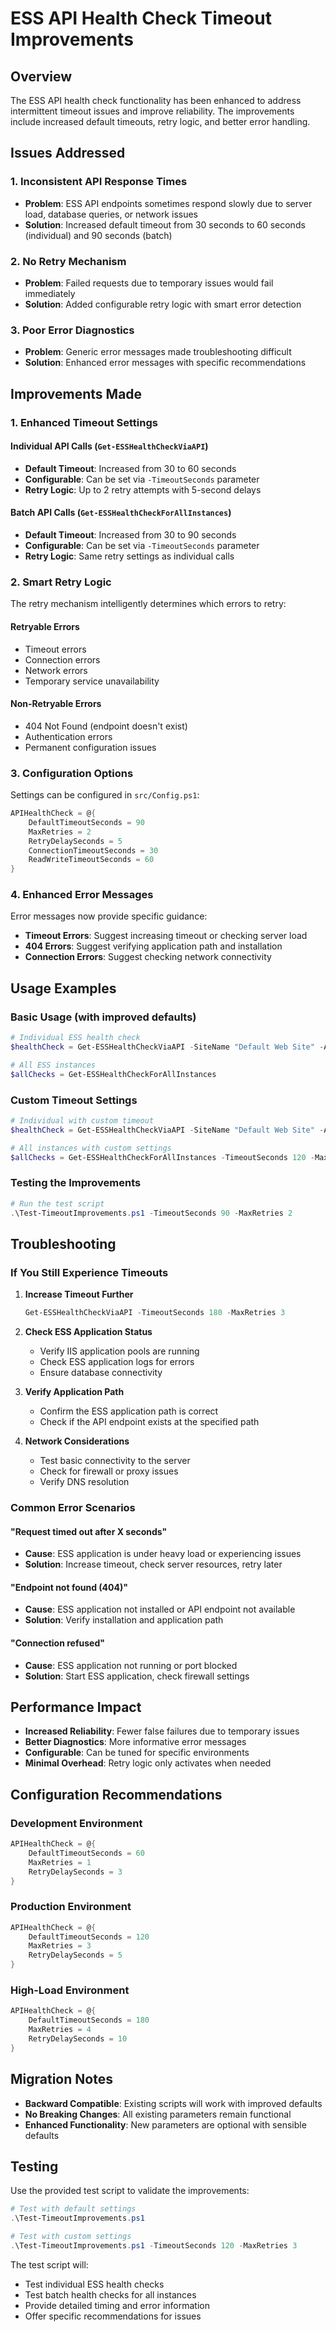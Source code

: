 # ESS API Health Check Timeout Improvements

## Overview

The ESS API health check functionality has been enhanced to address intermittent timeout issues and improve reliability. The improvements include increased default timeouts, retry logic, and better error handling.

## Issues Addressed

### 1. **Inconsistent API Response Times**
- **Problem**: ESS API endpoints sometimes respond slowly due to server load, database queries, or network issues
- **Solution**: Increased default timeout from 30 seconds to 60 seconds (individual) and 90 seconds (batch)

### 2. **No Retry Mechanism**
- **Problem**: Failed requests due to temporary issues would fail immediately
- **Solution**: Added configurable retry logic with smart error detection

### 3. **Poor Error Diagnostics**
- **Problem**: Generic error messages made troubleshooting difficult
- **Solution**: Enhanced error messages with specific recommendations

## Improvements Made

### 1. **Enhanced Timeout Settings**

#### Individual API Calls (`Get-ESSHealthCheckViaAPI`)
- **Default Timeout**: Increased from 30 to 60 seconds
- **Configurable**: Can be set via `-TimeoutSeconds` parameter
- **Retry Logic**: Up to 2 retry attempts with 5-second delays

#### Batch API Calls (`Get-ESSHealthCheckForAllInstances`)
- **Default Timeout**: Increased from 30 to 90 seconds
- **Configurable**: Can be set via `-TimeoutSeconds` parameter
- **Retry Logic**: Same retry settings as individual calls

### 2. **Smart Retry Logic**

The retry mechanism intelligently determines which errors to retry:

#### Retryable Errors
- Timeout errors
- Connection errors
- Network errors
- Temporary service unavailability

#### Non-Retryable Errors
- 404 Not Found (endpoint doesn't exist)
- Authentication errors
- Permanent configuration issues

### 3. **Configuration Options**

Settings can be configured in `src/Config.ps1`:

```powershell
APIHealthCheck = @{
    DefaultTimeoutSeconds = 90
    MaxRetries = 2
    RetryDelaySeconds = 5
    ConnectionTimeoutSeconds = 30
    ReadWriteTimeoutSeconds = 60
}
```

### 4. **Enhanced Error Messages**

Error messages now provide specific guidance:

- **Timeout Errors**: Suggest increasing timeout or checking server load
- **404 Errors**: Suggest verifying application path and installation
- **Connection Errors**: Suggest checking network connectivity

## Usage Examples

### Basic Usage (with improved defaults)
```powershell
# Individual ESS health check
$healthCheck = Get-ESSHealthCheckViaAPI -SiteName "Default Web Site" -ApplicationPath "/Self-Service/ESS"

# All ESS instances
$allChecks = Get-ESSHealthCheckForAllInstances
```

### Custom Timeout Settings
```powershell
# Individual with custom timeout
$healthCheck = Get-ESSHealthCheckViaAPI -SiteName "Default Web Site" -ApplicationPath "/Self-Service/ESS" -TimeoutSeconds 120 -MaxRetries 3

# All instances with custom settings
$allChecks = Get-ESSHealthCheckForAllInstances -TimeoutSeconds 120 -MaxRetries 3 -RetryDelaySeconds 10
```

### Testing the Improvements
```powershell
# Run the test script
.\Test-TimeoutImprovements.ps1 -TimeoutSeconds 90 -MaxRetries 2
```

## Troubleshooting

### If You Still Experience Timeouts

1. **Increase Timeout Further**
   ```powershell
   Get-ESSHealthCheckViaAPI -TimeoutSeconds 180 -MaxRetries 3
   ```

2. **Check ESS Application Status**
   - Verify IIS application pools are running
   - Check ESS application logs for errors
   - Ensure database connectivity

3. **Verify Application Path**
   - Confirm the ESS application path is correct
   - Check if the API endpoint exists at the specified path

4. **Network Considerations**
   - Test basic connectivity to the server
   - Check for firewall or proxy issues
   - Verify DNS resolution

### Common Error Scenarios

#### "Request timed out after X seconds"
- **Cause**: ESS application is under heavy load or experiencing issues
- **Solution**: Increase timeout, check server resources, retry later

#### "Endpoint not found (404)"
- **Cause**: ESS application not installed or API endpoint not available
- **Solution**: Verify installation and application path

#### "Connection refused"
- **Cause**: ESS application not running or port blocked
- **Solution**: Start ESS application, check firewall settings

## Performance Impact

- **Increased Reliability**: Fewer false failures due to temporary issues
- **Better Diagnostics**: More informative error messages
- **Configurable**: Can be tuned for specific environments
- **Minimal Overhead**: Retry logic only activates when needed

## Configuration Recommendations

### Development Environment
```powershell
APIHealthCheck = @{
    DefaultTimeoutSeconds = 60
    MaxRetries = 1
    RetryDelaySeconds = 3
}
```

### Production Environment
```powershell
APIHealthCheck = @{
    DefaultTimeoutSeconds = 120
    MaxRetries = 3
    RetryDelaySeconds = 5
}
```

### High-Load Environment
```powershell
APIHealthCheck = @{
    DefaultTimeoutSeconds = 180
    MaxRetries = 4
    RetryDelaySeconds = 10
}
```

## Migration Notes

- **Backward Compatible**: Existing scripts will work with improved defaults
- **No Breaking Changes**: All existing parameters remain functional
- **Enhanced Functionality**: New parameters are optional with sensible defaults

## Testing

Use the provided test script to validate the improvements:

```powershell
# Test with default settings
.\Test-TimeoutImprovements.ps1

# Test with custom settings
.\Test-TimeoutImprovements.ps1 -TimeoutSeconds 120 -MaxRetries 3
```

The test script will:
- Test individual ESS health checks
- Test batch health checks for all instances
- Provide detailed timing and error information
- Offer specific recommendations for issues

